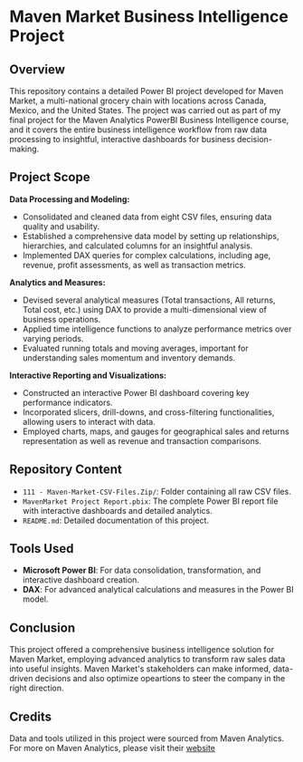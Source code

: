 # Maven Market Business Intelligence Project

## Overview
This repository contains a detailed Power BI project developed for Maven Market, a multi-national grocery chain with locations across Canada, Mexico, and the United States. The project was carried out as part of my final project for the Maven Analytics PowerBI Business Intelligence course, and it covers the entire business intelligence workflow from raw data processing to insightful, interactive dashboards for business decision-making.

## Project Scope

**Data Processing and Modeling:**
- Consolidated and cleaned data from eight CSV files, ensuring data quality and usability.
- Established a comprehensive data model by setting up relationships, hierarchies, and calculated columns for an insightful analysis.
- Implemented DAX queries for complex calculations, including age, revenue, profit assessments, as well as transaction metrics.

**Analytics and Measures:**
- Devised several analytical measures (Total transactions, All returns, Total cost, etc.) using DAX to provide a multi-dimensional view of business operations.
- Applied time intelligence functions to analyze performance metrics over varying periods.
- Evaluated running totals and moving averages, important for understanding sales momentum and inventory demands.

**Interactive Reporting and Visualizations:**
- Constructed an interactive Power BI dashboard covering key performance indicators.
- Incorporated slicers, drill-downs, and cross-filtering functionalities, allowing users to interact with data.
- Employed charts, maps, and gauges for geographical sales and returns representation as well as revenue and transaction comparisons.

## Repository Content
- `111 - Maven-Market-CSV-Files.Zip/`: Folder containing all raw CSV files.
- `MavenMarket Project Report.pbix`: The complete Power BI report file with interactive dashboards and detailed analytics.
- `README.md`: Detailed documentation of this project.

## Tools Used
- **Microsoft Power BI**: For data consolidation, transformation, and interactive dashboard creation.
- **DAX**: For advanced analytical calculations and measures in the Power BI model.

## Conclusion
This project offered a comprehensive business intelligence solution for Maven Market, employing advanced analytics to transform raw sales data into useful insights. Maven Market's stakeholders can make informed, data-driven decisions and also optimize opeartions to steer the company in the right direction.

## Credits

Data and tools utilized in this project were sourced from Maven Analytics. For more on Maven Analytics, please visit their [website](https://mavenanalytics.io/)


